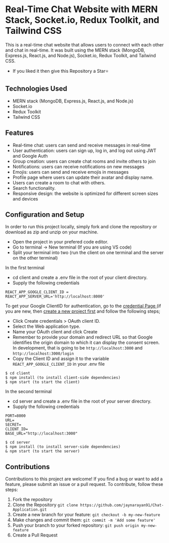 # Real-Time Chat Website with MERN Stack, Socket.io, Redux Toolkit, and Tailwind CSS

This is a real-time chat website that allows users to connect with each other and chat in real-time. It was built using the MERN stack (MongoDB, Express.js, React.js, and Node.js), Socket.io, Redux Toolkit, and Tailwind CSS.

- If you liked it then give this Repository a Star⭐


## Technologies Used

- MERN stack (MongoDB, Express.js, React.js, and Node.js)
- Socket.io
- Redux Toolkit
- Tailwind CSS

## Features

- Real-time chat: users can send and receive messages in real-time
- User authentication: users can sign up, log in, and log out using JWT and Google Auth
- Group creation: users can create chat rooms and invite others to join
- Notifications: users can receive notifications on new messages
- Emojis: users can send and receive emojis in messages
- Profile page where users can update their avatar and display name.
- Users can create a room to chat with others.
- Search functionality.
- Responsive design: the website is optimized for different screen sizes and devices

## Configuration and Setup

In order to run this project locally, simply fork and clone the repository or download as zip and unzip on your machine.

- Open the project in your prefered code editor.
- Go to terminal -> New terminal (If you are using VS code)
- Split your terminal into two (run the client on one terminal and the server on the other terminal)

In the first terminal

- cd client and create a .env file in the root of your client directory.
- Supply the following credentials

```
REACT_APP_GOOGLE_CLIENT_ID =
REACT_APP_SERVER_URL='http://localhost:8000'
```

To get your Google ClientID for authentication, go to the [credential Page ](https://console.cloud.google.com/apis/credentials) (if you are new, then [create a new project first](https://console.cloud.google.com/projectcreate) and follow the following steps;

- Click Create credentials > OAuth client ID.
- Select the Web application type.
- Name your OAuth client and click Create
- Remember to provide your domain and redirect URL so that Google identifies the origin domain to which it can display the consent screen. In development, that is going to be `http://localhost:3000` and `http://localhost:3000/login`
- Copy the Client ID and assign it to the variable `REACT_APP_GOOGLE_CLIENT_ID` in your .env file

```
$ cd client
$ npm install (to install client-side dependencies)
$ npm start (to start the client)
```

In the second terminal

- cd server and create a .env file in the root of your server directory.
- Supply the following credentials

```
PORT=8000
URL=
SECRET=
CLIENT_ID=
BASE_URL="http://localhost:3000"
```

```
$ cd server
$ npm install (to install server-side dependencies)
& npm start (to start the server)
```

## Contributions

Contributions to this project are welcome! If you find a bug or want to add a feature, please submit an issue or a pull request. To contribute, follow these steps:

1. Fork the repository
2. Clone the Repository `git clone https://github.com/jaynarayan91/Chat-Application.git`
3. Create a new branch for your feature: `git checkout -b my-new-feature`
4. Make changes and commit them: `git commit -m 'Add some feature'`
5. Push your branch to your forked repository: `git push origin my-new-feature`
6. Create a Pull Request
